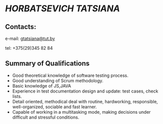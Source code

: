 # *HORBATSEVICH TATSIANA* #

## Contacts:
e-mail: gtatsiana@tut.by

tel: +375(29)345 82 84

## Summary of Qualifications
- Good theoretical knowledge of software testing process.
- Good understanding of Scrum methodology.
- Basic knowledge of JS,JAVA
- Experience in test documentation design and update: test cases, check lists.
- Detail oriented, methodical deal with routine, hardworking, responsible, well-organized, sociable and fast learner. 
- Capable of working in a multitasking mode, making decisions under difficult and stressful conditions.




